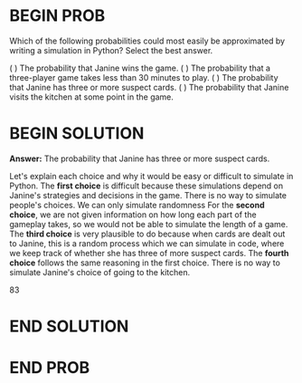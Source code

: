 # BEGIN PROB

Which of the following probabilities could most easily be approximated
by writing a simulation in Python? Select the best answer.

( ) The probability that Janine wins the game.
( ) The probability that a three-player game takes less than 30 minutes to play.
( ) The probability that Janine has three or more suspect cards.
( ) The probability that Janine visits the kitchen at some point in the game.

# BEGIN SOLUTION

**Answer:** The probability that Janine has three or more suspect cards.

Let's explain each choice and why it would be easy or difficult to simulate in Python. The **first choice** is difficult because these simulations depend on Janine's strategies and decisions in the game. There is no way to simulate people's choices. We can only simulate randomness For the **second choice**, we are not given information on how long each part of the gameplay takes, so we would not be able to simulate the length of a game. The **third choice** is very plausible to do because when cards are dealt out to Janine, this is a random process which we can simulate in code, where we keep track of whether she has three of more suspect cards. The **fourth choice** follows the same reasoning in the first choice. There is no way to simulate Janine's choice of going to the kitchen.

<average>83</average>

# END SOLUTION

# END PROB
